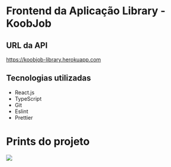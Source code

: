 # Frontend da Aplicação Library - KoobJob

## URL da API
  https://koobjob-library.herokuapp.com
  
## Tecnologias utilizadas
  - React.js
  - TypeScript
  - Git
  - Eslint
  - Prettier

# Prints do projeto

<img src="/uploads/img1.jpeg">
